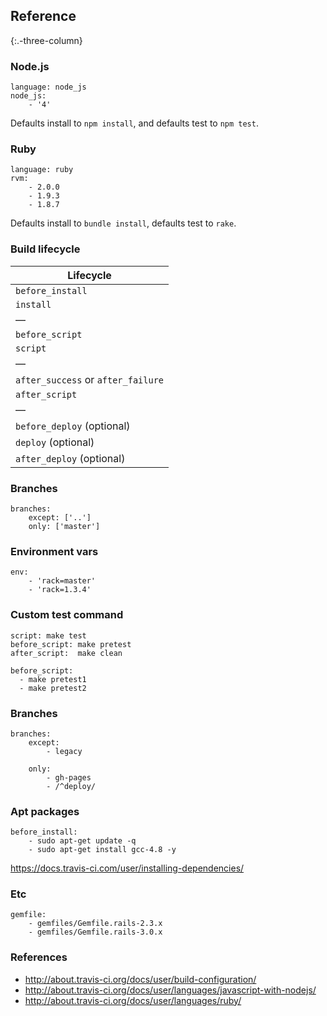 Reference
---------

{:.-three-column}

### Node.js

    language: node_js
    node_js:
        - '4'

Defaults install to `npm install`, and defaults test to `npm test`.

### Ruby

    language: ruby
    rvm:
        - 2.0.0
        - 1.9.3
        - 1.8.7

Defaults install to `bundle install`, defaults test to `rake`.

### Build lifecycle

<table><thead><tr class="header"><th>Lifecycle</th></tr></thead><tbody><tr class="odd"><td><code>before_install</code></td></tr><tr class="even"><td><code>install</code></td></tr><tr class="odd"><td>—</td></tr><tr class="even"><td><code>before_script</code></td></tr><tr class="odd"><td><code>script</code></td></tr><tr class="even"><td>—</td></tr><tr class="odd"><td><code>after_success</code> or <code>after_failure</code></td></tr><tr class="even"><td><code>after_script</code></td></tr><tr class="odd"><td>—</td></tr><tr class="even"><td><code>before_deploy</code> (optional)</td></tr><tr class="odd"><td><code>deploy</code> (optional)</td></tr><tr class="even"><td><code>after_deploy</code> (optional)</td></tr></tbody></table>

### Branches

    branches:
        except: ['..']
        only: ['master']

### Environment vars

    env:
        - 'rack=master'
        - 'rack=1.3.4'

### Custom test command

    script: make test
    before_script: make pretest
    after_script:  make clean

    before_script:
      - make pretest1
      - make pretest2

### Branches

    branches:
        except:
            - legacy

        only:
            - gh-pages
            - /^deploy/

### Apt packages

    before_install:
        - sudo apt-get update -q
        - sudo apt-get install gcc-4.8 -y

<a href="https://docs.travis-ci.com/user/installing-dependencies/" class="uri">https://docs.travis-ci.com/user/installing-dependencies/</a>

### Etc

    gemfile:
        - gemfiles/Gemfile.rails-2.3.x
        - gemfiles/Gemfile.rails-3.0.x

### References

-   http://about.travis-ci.org/docs/user/build-configuration/
-   http://about.travis-ci.org/docs/user/languages/javascript-with-nodejs/
-   http://about.travis-ci.org/docs/user/languages/ruby/
